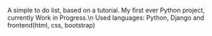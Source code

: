 A simple to do list, based on a tutorial. My first ever Python project, currently Work in Progress.\n
Used languages: Python, Django and frontend(html, css, bootstrap)
